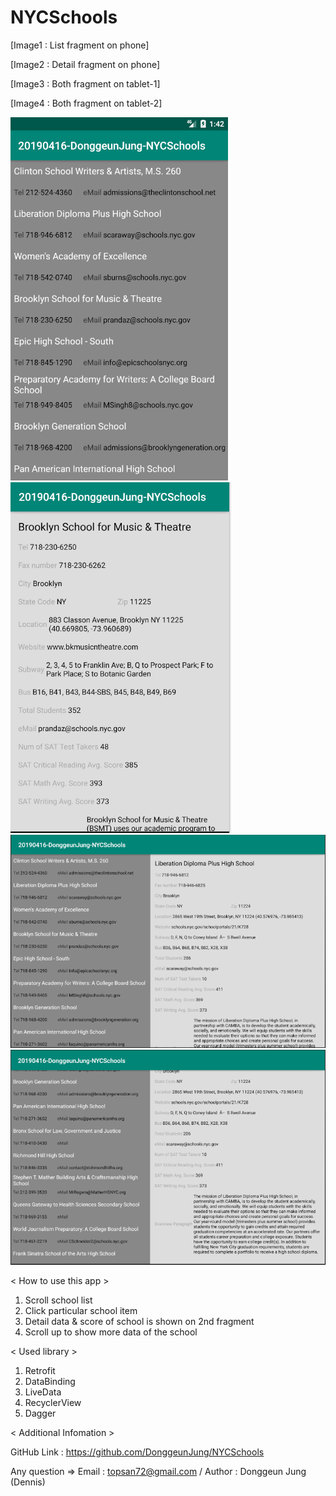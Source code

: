 # NYCSchools

[Image1 : List fragment on phone]

[Image2 : Detail fragment on phone]

[Image3 : Both fragment on tablet-1]

[Image4 : Both fragment on tablet-2]


<div>
<img src="https://github.com/DonggeunJung/NYCSchools/blob/master/NYCSchools_Capture01.png?raw=true width="400px"></img>
<img src="https://github.com/DonggeunJung/NYCSchools/blob/master/NYCSchools_Capture02.png?raw=true width="400px"></img>
<img src="https://github.com/DonggeunJung/NYCSchools/blob/master/NYCSchools_Capture03.png?raw=true width="400px"></img>
<img src="https://github.com/DonggeunJung/NYCSchools/blob/master/NYCSchools_Capture04.png?raw=true width="400px"></img>
</div>


< How to use this app >
1. Scroll school list
2. Click particular school item
3. Detail data & score of school is shown on 2nd fragment
4. Scroll up to show more data of the school


< Used library >
1. Retrofit
2. DataBinding
3. LiveData
4. RecyclerView
5. Dagger


< Additional Infomation >

GitHub Link : https://github.com/DonggeunJung/NYCSchools

Any question => Email : topsan72@gmail.com / Author : Donggeun Jung (Dennis)
